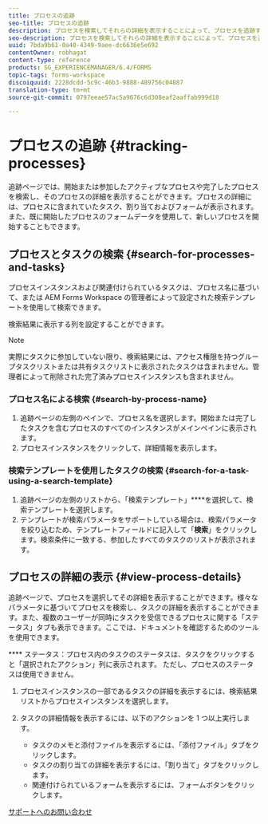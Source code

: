 ```yaml
---
title: プロセスの追跡
seo-title: プロセスの追跡
description: プロセスを検索してそれらの詳細を表示することによって、プロセスを追跡する方法。
seo-description: プロセスを検索してそれらの詳細を表示することによって、プロセスを追跡する方法。
uuid: 7bda9b61-0a40-4349-9aee-dc6636e5e692
contentOwner: robhagat
content-type: reference
products: SG_EXPERIENCEMANAGER/6.4/FORMS
topic-tags: forms-workspace
discoiquuid: 2228dcdd-5c9c-46b3-9888-489756c04887
translation-type: tm+mt
source-git-commit: 0797eeae57ac5a9676c6d308eaf2aaffab999d18

---
```



# プロセスの追跡 {#tracking-processes}

追跡ページでは、開始または参加したアクティブなプロセスや完了したプロセスを検索し、そのプロセスの詳細を表示することができます。プロセスの詳細には、プロセスに含まれていたタスク、割り当ておよびフォームが表示されます。また、既に開始したプロセスのフォームデータを使用して、新しいプロセスを開始することもできます。

## プロセスとタスクの検索 {#search-for-processes-and-tasks}

プロセスインスタンスおよび関連付けられているタスクは、プロセス名に基づいて、または AEM Forms Workspace の管理者によって設定された検索テンプレートを使用して検索できます。

検索結果に表示する列を設定することができます。

>[!NOTE]
>
>実際にタスクに参加していない限り、検索結果には、アクセス権限を持つグループタスクリストまたは共有タスクリストに表示されたタスクは含まれません。管理者によって削除された完了済みプロセスインスタンスも含まれません。

### プロセス名による検索 {#search-by-process-name}

1. 追跡ページの左側のペインで、プロセス名を選択します。開始または完了したタスクを含むプロセスのすべてのインスタンスがメインペインに表示されます。
1. プロセスインスタンスをクリックして、詳細情報を表示します。

### 検索テンプレートを使用したタスクの検索 {#search-for-a-task-using-a-search-template}

1. 追跡ページの左側のリストから、「検索テンプレート」****&#x200B;を選択して、検索テンプレートを選択します。
1. テンプレートが検索パラメータをサポートしている場合は、検索パラメータを絞り込むため、テンプレートフィールドに記入して「**検索**」をクリックします。検索条件に一致する、参加したすべてのタスクのリストが表示されます。

## プロセスの詳細の表示 {#view-process-details}

追跡ページで、プロセスを選択してその詳細を表示することができます。様々なパラメータに基づいてプロセスを検索し、タスクの詳細を表示することができます。また、複数のユーザーが同時にタスクを受信できるプロセスに関する「ステータス」タブも表示できます。ここでは、ドキュメントを確認するためのツールを使用できます。

**** ステータス：プロセス内のタスクのステータスは、タスクをクリックすると「選択されたアクション」列に表示されます。 ただし、プロセスのステータスは使用できません。

1. プロセスインスタンスの一部であるタスクの詳細を表示するには、検索結果リストからプロセスインスタンスを選択します。
1. タスクの詳細情報を表示するには、以下のアクションを 1 つ以上実行します。

   * タスクのメモと添付ファイルを表示するには、「添付ファイル」タブをクリックします。
   * タスクの割り当ての詳細を表示するには、「割り当て」タブをクリックします。
   * 関連付けられているフォームを表示するには、フォームボタンをクリックします。

[サポートへのお問い合わせ](https://www.adobe.com/account/sign-in.supportportal.html)
